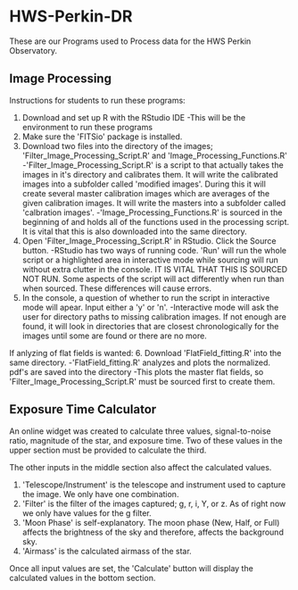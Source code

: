 # HWS-Perkin-DR
These are our Programs used to Process data for the HWS Perkin Observatory.

## Image Processing

Instructions for students to run these programs:

1. Download and set up R with the RStudio IDE
-This will be the environment to run these programs
2. Make sure the 'FITSio' package is installed.
3. Download two files into the directory of the images; 'Filter_Image_Processing_Script.R' and 'Image_Processing_Functions.R'
-'Filter_Image_Processing_Script.R' is a script to that actually takes the images in it's directory and calibrates them. It will write the calibrated images into a subfolder called 'modified images'. During this it will create several master calibration images which are averages of the given calibration images. It will write the masters into a subfolder called 'calbration images'.
-'Image_Processing_Functions.R' is sourced in the beginning of and holds all of the functions used in the processing script. It is vital that this is also downloaded into the same directory.
4. Open 'Filter_Image_Processing_Script.R' in RStudio. Click the Source button.
-RStudio has two ways of running code. 'Run' will run the whole script or a highlighted area in interactive mode while sourcing will run without extra clutter in the console. IT IS VITAL THAT THIS IS SOURCED NOT RUN. Some aspects of the script will act differently when run than when sourced. These differences will cause errors.
5. In the console, a question of whether to run the script in interactive mode will apear. Input either a 'y' or 'n'.
-Interactive mode will ask the user for directory paths to missing calibration images. If not enough are found, it will look in directories that are closest chronologically for the images until some are found or there are no more. 

If anlyzing of flat fields is wanted:
6. Download 'FlatField_fitting.R' into the same directory.
-'FlatField_fitting.R' analyzes and plots the normalized. pdf's are saved into the directory
-This plots the master flat fields, so 'Filter_Image_Processing_Script.R' must be sourced first to create them.

## Exposure Time Calculator

An online widget was created to calculate three values, signal-to-noise ratio, magnitude of the star, and exposure time. Two of these values in the upper section must be provided to calculate the third. 

The other inputs in the middle section also affect the calculated values. 
1. 'Telescope/Instrument' is the telescope and instrument used to capture the image. We only have one combination. 
2. 'Filter' is the filter of the images captured; g, r, i, Y, or z. As of right now we only have values for the g filter.
3. 'Moon Phase' is self-explanatory. The moon phase (New, Half, or Full) affects the brightness of the sky and therefore, affects the background sky.
4. 'Airmass' is the calculated airmass of the star.

Once all input values are set, the 'Calculate' button will display the calculated values in the bottom section. 
